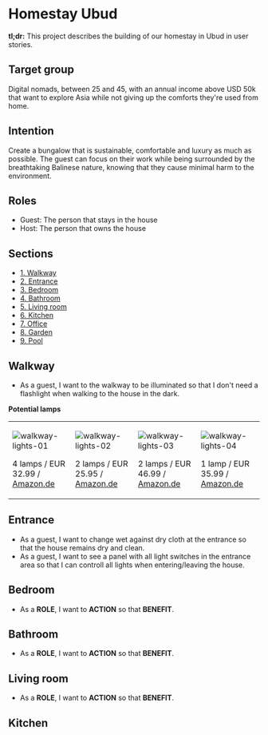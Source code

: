 # Homestay Ubud

**tl;dr:** This project describes the building of our homestay in Ubud in user stories. 

## Target group

Digital nomads, between 25 and 45, with an annual income above USD 50k that want to explore Asia while not giving up the comforts they're used from home.

## Intention

Create a bungalow that is sustainable, comfortable and luxury as much as possible. The guest can focus on their work while being surrounded by the breathtaking Balinese nature, knowing that they cause minimal harm to the environment.

## Roles

- Guest: The person that stays in the house
- Host: The person that owns the house

## Sections

- [1. Walkway](https://github.com/nielslange/homestay-ubud/blob/master/README.md#walkway)
- [2. Entrance](https://github.com/nielslange/homestay-ubud/blob/master/README.md#entrance)
- [3. Bedroom](https://github.com/nielslange/homestay-ubud/blob/master/README.md#bedroom)
- [4. Bathroom](https://github.com/nielslange/homestay-ubud/blob/master/README.md#bathroom)
- [5. Living room](https://github.com/nielslange/homestay-ubud/blob/master/README.md#living-room)
- [6. Kitchen](https://github.com/nielslange/homestay-ubud/tree/master/kitchen)
- [7. Office](https://github.com/nielslange/homestay-ubud/tree/master/office)
- [8. Garden](https://github.com/nielslange/homestay-ubud/tree/master/garden)
- [9. Pool](https://github.com/nielslange/homestay-ubud/tree/master/pool)

## Walkway

- As a guest, I want to the walkway to be illuminated so that I don't need a flashlight when walking to the house in the dark.

**Potential lamps**

<table>
<tr>
<td width="25%">
  
![walkway-lights-01](https://user-images.githubusercontent.com/3323310/72240415-aabe4c80-3616-11ea-9464-b535d0c84730.jpg)

4 lamps / EUR 32.99 / [Amazon.de](https://www.amazon.de/dp/B07H7HKXN9/ref=sspa_dk_detail_9?psc=1&pd_rd_i=B07H7HKXN9&pd_rd_w=MVWj6&pf_rd_p=a2b45d00-f3d1-42b5-b2b8-cb600f0a225a&pd_rd_wg=Iivzh&pf_rd_r=5BZ08YCGNF5K0CX17GPS&pd_rd_r=93fd31bb-92e8-4aab-bbde-28c7e3511ca4&spLa=ZW5jcnlwdGVkUXVhbGlmaWVyPUEzMEQxV0tQTEVURjlXJmVuY3J5cHRlZElkPUEwNTY5ODAyM0E4NkUzWTI4NUlNOCZlbmNyeXB0ZWRBZElkPUEwODQ4NjQyMUdYQTYzUTlINkRCRiZ3aWRnZXROYW1lPXNwX2RldGFpbF90aGVtYXRpYyZhY3Rpb249Y2xpY2tSZWRpcmVjdCZkb05vdExvZ0NsaWNrPXRydWU=)
</td>
<td width="25%">
  
![walkway-lights-02](https://user-images.githubusercontent.com/3323310/72240420-adb93d00-3616-11ea-9ee1-435ba4fad0dc.jpg)

2 lamps / EUR 25.95 / [Amazon.de](https://www.amazon.de/Solarleuchte-HETP-Bewegungsmelder-Sicherheitswandleuchte-Wasserdichte/dp/B07L2PH535/ref=pd_bxgy_201_img_2/260-9139727-4441548?_encoding=UTF8&pd_rd_i=B07L2PH535&pd_rd_r=02b9ff5b-13f2-4135-ae6a-645afc896814&pd_rd_w=EXZWK&pd_rd_wg=I8E2H&pf_rd_p=145f2b0a-fbe5-41b1-a2b2-845c622cfaf5&pf_rd_r=WEDVNF34AQYQ2KHD5HNM&psc=1&refRID=WEDVNF34AQYQ2KHD5HNM)
</td>
<td width="25%">

![walkway-lights-03](https://user-images.githubusercontent.com/3323310/72240419-adb93d00-3616-11ea-9db3-dd62972027a8.jpg)

2 lamps / EUR 46.99 / [Amazon.de](https://www.amazon.de/Licwshi-Solarleuchten-Aluminiumlegierungsgeh%C3%A4use-Wasserdichtkeit-Radar-Bewegungsinduktion/dp/B075Q4J4YG/ref=pd_aw_sbs_201_4/260-9139727-4441548?_encoding=UTF8&pd_rd_i=B075Q4J4YG&pd_rd_r=7684afdc-8100-4a6a-b81e-03ef9fd77e34&pd_rd_w=oeJY9&pd_rd_wg=dCOdc&pf_rd_p=ecf0cb80-06b1-4598-85b1-6d77c4f95871&pf_rd_r=V44FAHG97EMSD3T4ZXJQ&psc=1&refRID=V44FAHG97EMSD3T4ZXJQ)
</td>
<td width="25%">

![walkway-lights-04](https://user-images.githubusercontent.com/3323310/72240418-adb93d00-3616-11ea-819e-73f46d352225.jpg)

1 lamp / EUR 35.99 / [Amazon.de](https://www.amazon.de/Solarleuchten-Bewegungsmelder-Sicherheitsleuchten-Aluminiumlegierung-Au%C3%9Fenwandleuchten/dp/B07RHTG887/ref=pd_aw_sbs_201_2/260-9139727-4441548?_encoding=UTF8&pd_rd_i=B07RHTG887&pd_rd_r=7684afdc-8100-4a6a-b81e-03ef9fd77e34&pd_rd_w=oeJY9&pd_rd_wg=dCOdc&pf_rd_p=ecf0cb80-06b1-4598-85b1-6d77c4f95871&pf_rd_r=V44FAHG97EMSD3T4ZXJQ&psc=1&refRID=V44FAHG97EMSD3T4ZXJQ)
</td>
</tr>
</table>

## Entrance

- As a guest, I want to change wet against dry cloth at the entrance so that the house remains dry and clean.  
- As a guest, I want to see a panel with all light switches in the entrance area so that I can controll all lights when entering/leaving the house.

## Bedroom

- As a **ROLE**, I want to **ACTION** so that **BENEFIT**.

## Bathroom

- As a **ROLE**, I want to **ACTION** so that **BENEFIT**.

## Living room

- As a **ROLE**, I want to **ACTION** so that **BENEFIT**.

## Kitchen
